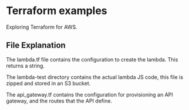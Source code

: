 # Terraform examples
Exploring Terraform for AWS.

## File Explanation

The lambda.tf file contains the configuration to create the lambda.
This returns a string.

The lambda-test directory contains the actual lambda JS code, this file is zipped and stored in an S3 bucket.

The api_gateway.tf contains the configuration for provisioning an API gateway, and the routes that the API define.
